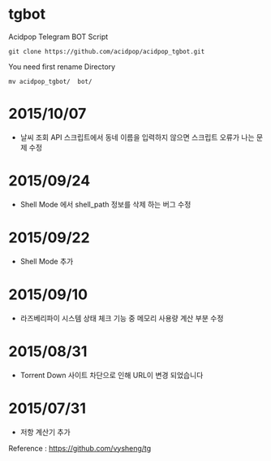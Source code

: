 # tgbot
Acidpop Telegram BOT Script


	git clone https://github.com/acidpop/acidpop_tgbot.git

You need first rename Directory

	mv acidpop_tgbot/  bot/

# 2015/10/07
 - 날씨 조회 API 스크립트에서 동네 이름을 입력하지 않으면 스크립트 오류가 나는 문제 수정

# 2015/09/24
 - Shell Mode 에서 shell_path 정보를 삭제 하는 버그 수정

# 2015/09/22
 - Shell Mode 추가

# 2015/09/10
 - 라즈베리파이 시스템 상태 체크 기능 중 메모리 사용량 계산 부분 수정


# 2015/08/31
 - Torrent Down 사이트 차단으로 인해 URL이 변경 되었습니다


# 2015/07/31
 - 저항 계산기 추가





Reference : https://github.com/vysheng/tg
